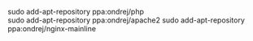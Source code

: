 sudo add-apt-repository ppa:ondrej/php          
sudo add-apt-repository ppa:ondrej/apache2
sudo add-apt-repository ppa:ondrej/nginx-mainline

